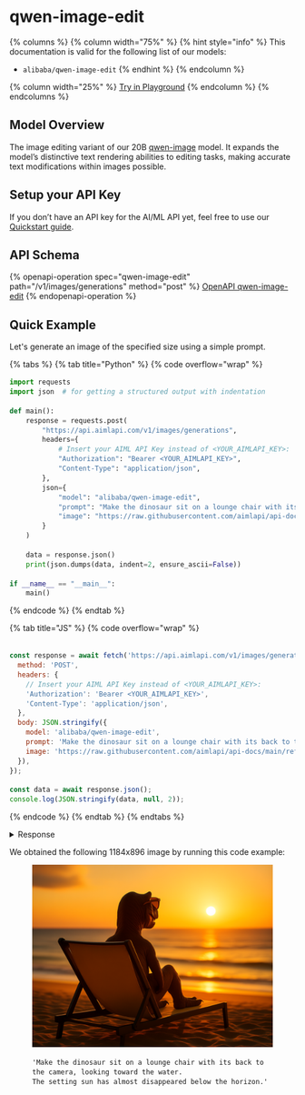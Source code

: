 # qwen-image-edit

{% columns %}
{% column width="75%" %}
{% hint style="info" %}
This documentation is valid for the following list of our models:

* `alibaba/qwen-image-edit`
{% endhint %}
{% endcolumn %}

{% column width="25%" %}
<a href="https://aimlapi.com/app/?model=alibaba/qwen-image-edit&#x26;mode=image" class="button primary">Try in Playground</a>
{% endcolumn %}
{% endcolumns %}

## Model Overview

The image editing variant of our 20B [qwen-image](qwen-image.md) model. It expands the model’s distinctive text rendering abilities to editing tasks, making accurate text modifications within images possible.

## Setup your API Key

If you don’t have an API key for the AI/ML API yet, feel free to use our [Quickstart guide](https://docs.aimlapi.com/quickstart/setting-up).

## API Schema

{% openapi-operation spec="qwen-image-edit" path="/v1/images/generations" method="post" %}
[OpenAPI qwen-image-edit](https://raw.githubusercontent.com/aimlapi/api-docs/refs/heads/main/docs/api-references/image-models/Alibaba-Cloud/qwen-image-edit.json)
{% endopenapi-operation %}

## Quick Example

Let's generate an image of the specified size using a simple prompt.

{% tabs %}
{% tab title="Python" %}
{% code overflow="wrap" %}
```python
import requests
import json  # for getting a structured output with indentation

def main():
    response = requests.post(
        "https://api.aimlapi.com/v1/images/generations",
        headers={
            # Insert your AIML API Key instead of <YOUR_AIMLAPI_KEY>:
            "Authorization": "Bearer <YOUR_AIMLAPI_KEY>",
            "Content-Type": "application/json",
        },
        json={
            "model": "alibaba/qwen-image-edit",
            "prompt": "Make the dinosaur sit on a lounge chair with its back to the camera, looking toward the water. The setting sun has almost disappeared below the horizon.",
            "image": "https://raw.githubusercontent.com/aimlapi/api-docs/main/reference-files/t-rex.png"
        }
    )

    data = response.json()
    print(json.dumps(data, indent=2, ensure_ascii=False))

if __name__ == "__main__":
    main()
```
{% endcode %}
{% endtab %}

{% tab title="JS" %}
{% code overflow="wrap" %}
```javascript

const response = await fetch('https://api.aimlapi.com/v1/images/generations', {
  method: 'POST',
  headers: {
    // Insert your AIML API Key instead of <YOUR_AIMLAPI_KEY>:
    'Authorization': 'Bearer <YOUR_AIMLAPI_KEY>',
    'Content-Type': 'application/json',
  },
  body: JSON.stringify({
    model: 'alibaba/qwen-image-edit',
    prompt: 'Make the dinosaur sit on a lounge chair with its back to the camera, looking toward the water. The setting sun has almost disappeared below the horizon.',
    image: 'https://raw.githubusercontent.com/aimlapi/api-docs/main/reference-files/t-rex.png',        
  }),
});

const data = await response.json();
console.log(JSON.stringify(data, null, 2));
```
{% endcode %}
{% endtab %}
{% endtabs %}

<details>

<summary>Response</summary>

{% code overflow="wrap" %}
```json5
{
  "created": 1756832341,
  "data": [
    {
      "url": "https://dashscope-result-sgp.oss-ap-southeast-1.aliyuncs.com/7d/06/20250903/1955eee6/ac748d89-d6b1-4d4e-bc65-eea543098bb9-1.png?Expires=1757438140&OSSAccessKeyId=LTAI5tRcsWJEymQaTsKbKqGf&Signature=aDhUphXV84V1nPMmdRl49ShSKxY%3D"
    }
  ]
}
```
{% endcode %}

</details>

We obtained the following 1184x896 image by running this code example:

<figure><img src="../../../.gitbook/assets/ac748d89-d6b1-4d4e-bc65-eea543098bb9-1.png" alt=""><figcaption><p><code>'Make the dinosaur sit on a lounge chair with its back to the camera, looking toward the water.</code> <br><code>The setting sun has almost disappeared below the horizon.'</code></p></figcaption></figure>
